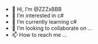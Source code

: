 - 👋 Hi, I’m @ZZZxBBB
- 👀 I’m interested in c#
- 🌱 I’m currently learning c#
- 💞️ I’m looking to collaborate on ...
- 📫 How to reach me ...

<!---
ZZZxBBB/ZZZxBBB is a ✨ special ✨ repository because its `README.md` (this file) appears on your GitHub profile.
You can click the Preview link to take a look at your changes.
--->
